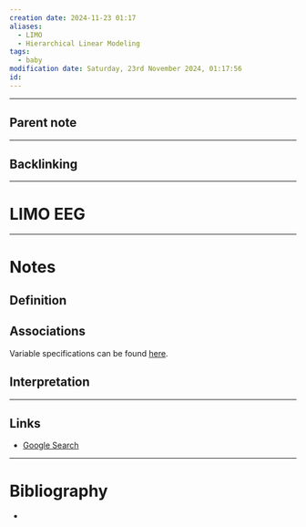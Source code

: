 ```yaml
---
creation date: 2024-11-23 01:17
aliases:
  - LIMO
  - Hierarchical Linear Modeling
tags:
  - baby
modification date: Saturday, 23rd November 2024, 01:17:56
id:
---
```

---

## Parent note
---
## Backlinking


---
# LIMO EEG


---
# Notes

## Definition

## Associations
Variable specifications can be found [here](https://github.com/LIMO-EEG-Toolbox/limo_tools/wiki/information-and-dimensions-about-files-on-drive).
## Interpretation

---
## Links
- [Google Search](https://www.google.com/search?q=LIMO+EEG)

---
# Bibliography
+ 
